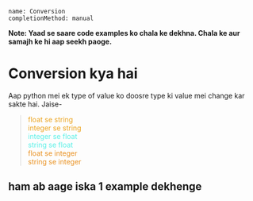 ```ngMeta
name: Conversion
completionMethod: manual
```

**Note: Yaad se saare code examples ko chala ke dekhna. Chala ke aur samajh ke hi aap seekh paoge.**

# Conversion kya hai

Aap python mei ek type of value ko doosre type ki value mei change kar sakte hai. Jaise-

><span style="color:EBA31D">float se string</span><br/>
><span style="color:EBA31D">integer se string</span><br/>
><span style="color:5AF0E7">integer se float</span><br/>
><span style="color:5AF0E7">string se float</span><br/>
><span style="color:E99121">float se integer</span><br/>
><span style="color:E99121">string se integer</span><br/>

## ham ab aage iska 1 example dekhenge
